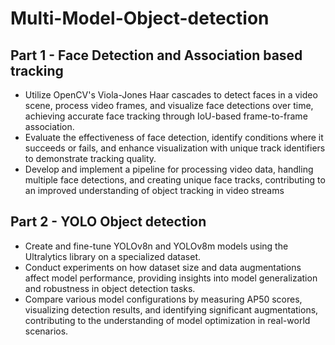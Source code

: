 # Multi-Model-Object-detection

## Part 1 - Face Detection and Association based tracking
- Utilize OpenCV's Viola-Jones Haar cascades to detect faces in a video scene, process video frames, and visualize face detections over time, achieving accurate face tracking through IoU-based frame-to-frame association.
- Evaluate the effectiveness of face detection, identify conditions where it succeeds or fails, and enhance visualization with unique track identifiers to demonstrate tracking quality.
- Develop and implement a pipeline for processing video data, handling multiple face detections, and creating unique face tracks, contributing to an improved understanding of object tracking in video streams

## Part 2 - YOLO Object detection
- Create and fine-tune YOLOv8n and YOLOv8m models using the Ultralytics library on a specialized dataset.
- Conduct experiments on how dataset size and data augmentations affect model performance, providing insights into model generalization and robustness in object detection tasks.
- Compare various model configurations by measuring AP50 scores, visualizing detection results, and identifying significant augmentations, contributing to the understanding of model optimization in real-world scenarios.

